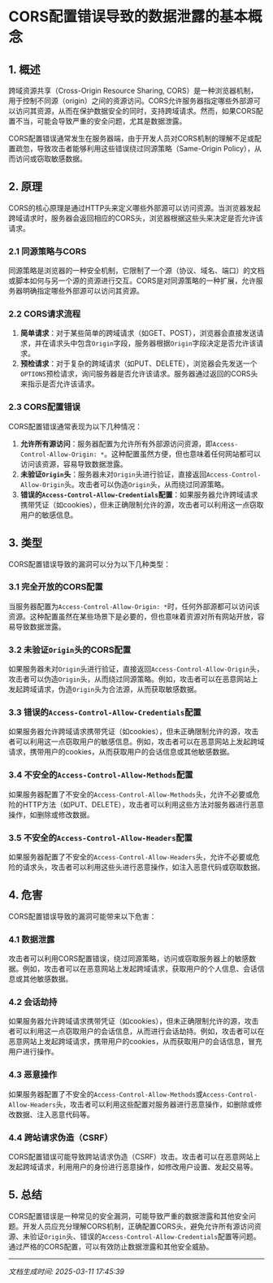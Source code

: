 # CORS配置错误导致的数据泄露的基本概念

## 1. 概述

跨域资源共享（Cross-Origin Resource Sharing, CORS）是一种浏览器机制，用于控制不同源（origin）之间的资源访问。CORS允许服务器指定哪些外部源可以访问其资源，从而在保护数据安全的同时，支持跨域请求。然而，如果CORS配置不当，可能会导致严重的安全问题，尤其是数据泄露。

CORS配置错误通常发生在服务器端，由于开发人员对CORS机制的理解不足或配置疏忽，导致攻击者能够利用这些错误绕过同源策略（Same-Origin Policy），从而访问或窃取敏感数据。

## 2. 原理

CORS的核心原理是通过HTTP头来定义哪些外部源可以访问资源。当浏览器发起跨域请求时，服务器会返回相应的CORS头，浏览器根据这些头来决定是否允许该请求。

### 2.1 同源策略与CORS

同源策略是浏览器的一种安全机制，它限制了一个源（协议、域名、端口）的文档或脚本如何与另一个源的资源进行交互。CORS是对同源策略的一种扩展，允许服务器明确指定哪些外部源可以访问其资源。

### 2.2 CORS请求流程

1. **简单请求**：对于某些简单的跨域请求（如GET、POST），浏览器会直接发送请求，并在请求头中包含`Origin`字段，服务器根据`Origin`字段决定是否允许该请求。
2. **预检请求**：对于复杂的跨域请求（如PUT、DELETE），浏览器会先发送一个`OPTIONS`预检请求，询问服务器是否允许该请求。服务器通过返回的CORS头来指示是否允许该请求。

### 2.3 CORS配置错误

CORS配置错误通常表现为以下几种情况：

1. **允许所有源访问**：服务器配置为允许所有外部源访问资源，即`Access-Control-Allow-Origin: *`。这种配置虽然方便，但也意味着任何网站都可以访问该资源，容易导致数据泄露。
2. **未验证`Origin`头**：服务器未对`Origin`头进行验证，直接返回`Access-Control-Allow-Origin`头。攻击者可以伪造`Origin`头，从而绕过同源策略。
3. **错误的`Access-Control-Allow-Credentials`配置**：如果服务器允许跨域请求携带凭证（如cookies），但未正确限制允许的源，攻击者可以利用这一点窃取用户的敏感信息。

## 3. 类型

CORS配置错误导致的漏洞可以分为以下几种类型：

### 3.1 完全开放的CORS配置

当服务器配置为`Access-Control-Allow-Origin: *`时，任何外部源都可以访问该资源。这种配置虽然在某些场景下是必要的，但也意味着资源对所有网站开放，容易导致数据泄露。

### 3.2 未验证`Origin`头的CORS配置

如果服务器未对`Origin`头进行验证，直接返回`Access-Control-Allow-Origin`头，攻击者可以伪造`Origin`头，从而绕过同源策略。例如，攻击者可以在恶意网站上发起跨域请求，伪造`Origin`头为合法源，从而获取敏感数据。

### 3.3 错误的`Access-Control-Allow-Credentials`配置

如果服务器允许跨域请求携带凭证（如cookies），但未正确限制允许的源，攻击者可以利用这一点窃取用户的敏感信息。例如，攻击者可以在恶意网站上发起跨域请求，携带用户的cookies，从而获取用户的会话信息或其他敏感数据。

### 3.4 不安全的`Access-Control-Allow-Methods`配置

如果服务器配置了不安全的`Access-Control-Allow-Methods`头，允许不必要或危险的HTTP方法（如PUT、DELETE），攻击者可以利用这些方法对服务器进行恶意操作，如删除或修改数据。

### 3.5 不安全的`Access-Control-Allow-Headers`配置

如果服务器配置了不安全的`Access-Control-Allow-Headers`头，允许不必要或危险的请求头，攻击者可以利用这些头进行恶意操作，如注入恶意代码或窃取数据。

## 4. 危害

CORS配置错误导致的漏洞可能带来以下危害：

### 4.1 数据泄露

攻击者可以利用CORS配置错误，绕过同源策略，访问或窃取服务器上的敏感数据。例如，攻击者可以在恶意网站上发起跨域请求，获取用户的个人信息、会话信息或其他敏感数据。

### 4.2 会话劫持

如果服务器允许跨域请求携带凭证（如cookies），但未正确限制允许的源，攻击者可以利用这一点窃取用户的会话信息，从而进行会话劫持。例如，攻击者可以在恶意网站上发起跨域请求，携带用户的cookies，从而获取用户的会话信息，冒充用户进行操作。

### 4.3 恶意操作

如果服务器配置了不安全的`Access-Control-Allow-Methods`或`Access-Control-Allow-Headers`头，攻击者可以利用这些配置对服务器进行恶意操作，如删除或修改数据、注入恶意代码等。

### 4.4 跨站请求伪造（CSRF）

CORS配置错误可能导致跨站请求伪造（CSRF）攻击。攻击者可以在恶意网站上发起跨域请求，利用用户的身份进行恶意操作，如修改用户设置、发起交易等。

## 5. 总结

CORS配置错误是一种常见的安全漏洞，可能导致严重的数据泄露和其他安全问题。开发人员应充分理解CORS机制，正确配置CORS头，避免允许所有源访问资源、未验证`Origin`头、错误的`Access-Control-Allow-Credentials`配置等问题。通过严格的CORS配置，可以有效防止数据泄露和其他安全威胁。

---

*文档生成时间: 2025-03-11 17:45:39*
